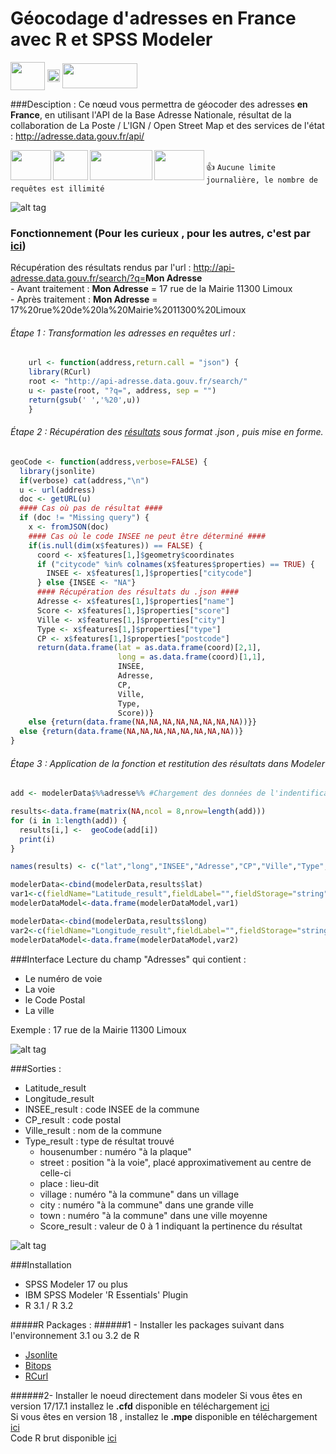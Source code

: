# Géocodage d'adresses en France avec R et SPSS Modeler
<a href="url"><img src= "https://raw.githubusercontent.com/VinceLYO/Geocodage/master/Files/Rlogo.png" align="center" height="45" width="55" ></a>
<a href="url"><img src= "https://raw.githubusercontent.com/VinceLYO/Geocodage/master/Files/optima.gif" align="center" height="20" width="20" ></a>
<a href="url"><img src= "https://raw.githubusercontent.com/VinceLYO/Geocodage/master/Files/spss.png" align="center" height="40" width="120" ></a>  

###Desciption :
Ce nœud vous permettra de géocoder des adresses <b>en France</b>, en utilisant l'API de la Base Adresse Nationale, résultat de la collaboration de La Poste / L'IGN / Open Street Map et des services de l'état : http://adresse.data.gouv.fr/api/

<a href="url"><img src= "https://raw.githubusercontent.com/VinceLYO/Geocodage/master/Files/Logo-laposte.png" align="left" height="48" width="65" ></a>
<a href="url"><img src= "https://raw.githubusercontent.com/VinceLYO/Geocodage/master/Files/IGN_logo_2012.png" align="left" height="48" width="56" ></a>
<a href="url"><img src= "https://raw.githubusercontent.com/VinceLYO/Geocodage/master/Files/OSM.JPG" align="left" height="48" width="100" ></a>
<a href="url"><img src= "https://raw.githubusercontent.com/VinceLYO/Geocodage/master/Files/logo-de-la-republique-francaise.png" align="left" height="48" width="80" ></a>  
    :+1:    ```Aucune limite journalière, le nombre de requêtes est illimité```
    

![alt tag](https://raw.githubusercontent.com/VinceLYO/Geocodage/master/Files/Animation.gif)


### Fonctionnement (Pour les curieux , pour les autres, c'est par [ici](#installation))

Récupération des résultats rendus par l'url : http://api-adresse.data.gouv.fr/search/?q=<b>Mon Adresse</b>  
    - Avant traitement : <b>Mon Adresse</b> = 17 rue de la Mairie 11300 Limoux  
    - Après traitement : <b>Mon Adresse</b> = 17%20rue%20de%20la%20Mairie%2011300%20Limoux  

###### Étape 1 : Transformation les adresses en requêtes url :

```R
    url <- function(address,return.call = "json") {
    library(RCurl)
    root <- "http://api-adresse.data.gouv.fr/search/"
    u <- paste(root, "?q=", address, sep = "")
    return(gsub(' ','%20',u))
    }
```

###### Étape 2 : Récupération des [résultats](http://api-adresse.data.gouv.fr/search/?q=17%20rue%20de%20la%20Mairie%2011300%20Limoux) sous format .json , puis mise en forme.

```R
geoCode <- function(address,verbose=FALSE) {
  library(jsonlite)
  if(verbose) cat(address,"\n")
  u <- url(address)
  doc <- getURL(u)
  #### Cas où pas de résultat ####
  if (doc != "Missing query") {
    x <- fromJSON(doc)
    #### Cas où le code INSEE ne peut être déterminé ####
    if(is.null(dim(x$features)) == FALSE) {
      coord <- x$features[1,]$geometry$coordinates
      if ("citycode" %in% colnames(x$features$properties) == TRUE) {
        INSEE <- x$features[1,]$properties["citycode"]
      } else {INSEE <- "NA"}
      #### Récupération des résultats du .json ####
      Adresse <- x$features[1,]$properties["name"]
      Score <- x$features[1,]$properties["score"]
      Ville <- x$features[1,]$properties["city"]
      Type <- x$features[1,]$properties["type"]
      CP <- x$features[1,]$properties["postcode"]
      return(data.frame(lat = as.data.frame(coord)[2,1],
                        long = as.data.frame(coord)[1,1],
                        INSEE,
                        Adresse,
                        CP,
                        Ville,
                        Type,
                        Score))}
    else {return(data.frame(NA,NA,NA,NA,NA,NA,NA,NA))}}
  else {return(data.frame(NA,NA,NA,NA,NA,NA,NA,NA))}
}
```

###### Étape 3 : Application de la fonction et restitution des résultats dans Modeler

```R
add <- modelerData$%%adresse%% #Chargement des données de l'indentificateur

results<-data.frame(matrix(NA,ncol = 8,nrow=length(add)))
for (i in 1:length(add)) {
  results[i,] <-  geoCode(add[i])
  print(i)
}

names(results) <- c("lat","long","INSEE","Adresse","CP","Ville","Type","Score")

modelerData<-cbind(modelerData,results$lat)
var1<-c(fieldName="Latitude_result",fieldLabel="",fieldStorage="string",fieldFormat="",fieldMeasure="",  fieldRole="")
modelerDataModel<-data.frame(modelerDataModel,var1)

modelerData<-cbind(modelerData,results$long)
var2<-c(fieldName="Longitude_result",fieldLabel="",fieldStorage="string",fieldFormat="",fieldMeasure="",  fieldRole="")
modelerDataModel<-data.frame(modelerDataModel,var2)
```
###Interface
Lecture du champ "Adresses" qui contient :
- Le numéro de voie
- La voie
- le Code Postal
- La ville  

Exemple : 17 rue de la Mairie 11300 Limoux

![alt tag](https://raw.githubusercontent.com/VinceLYO/TEST/master/Files/Capture_1.JPG)

###Sorties :
- Latitude_result
- Longitude_result
- INSEE_result : code INSEE de la commune
- CP_result : code postal
- Ville_result : nom de la commune
- Type_result : type de résultat trouvé
    * housenumber : numéro "à la plaque"
    * street : position "à la voie", placé approximativement au centre de celle-ci
    * place : lieu-dit
    * village : numéro "à la commune" dans un village
    * city : numéro "à la commune" dans une grande ville
    * town : numéro "à la commune" dans une ville moyenne
    * Score_result : valeur de 0 à 1 indiquant la pertinence du résultat

![alt tag](https://raw.githubusercontent.com/VinceLYO/TEST/master/Files/Capture_2.JPG)

###Installation

- SPSS Modeler 17 ou plus
- IBM SPSS Modeler 'R Essentials' Plugin
- R 3.1 / R 3.2

#####R Packages :
######1 - Installer les packages suivant dans l'environnement 3.1 ou 3.2 de R
- [Jsonlite](https://cran.r-project.org/web/packages/jsonlite/index.html)  
- [Bitops](https://cran.r-project.org/web/packages/bitops/index.html)  
- [RCurl](https://cran.r-project.org/web/packages/RCurl/index.html)  

######2- Installer le noeud directement dans modeler
Si vous êtes en version 17/17.1 installez le <b>.cfd</b> disponible en téléchargement [ici](https://github.com/VinceLYO/TEST/blob/master/GeocodageDataGouv.cfd?raw=true)   
Si vous êtes en version 18 , installez le <b>.mpe</b> disponible en téléchargement [ici](https://github.com/VinceLYO/TEST/blob/master/Geocodage_DataGouv.mpe?raw=true)  
Code R brut disponible [ici](https://raw.githubusercontent.com/VinceLYO/Geocodage/master/R%20DataGouv%20MODELER.r)
